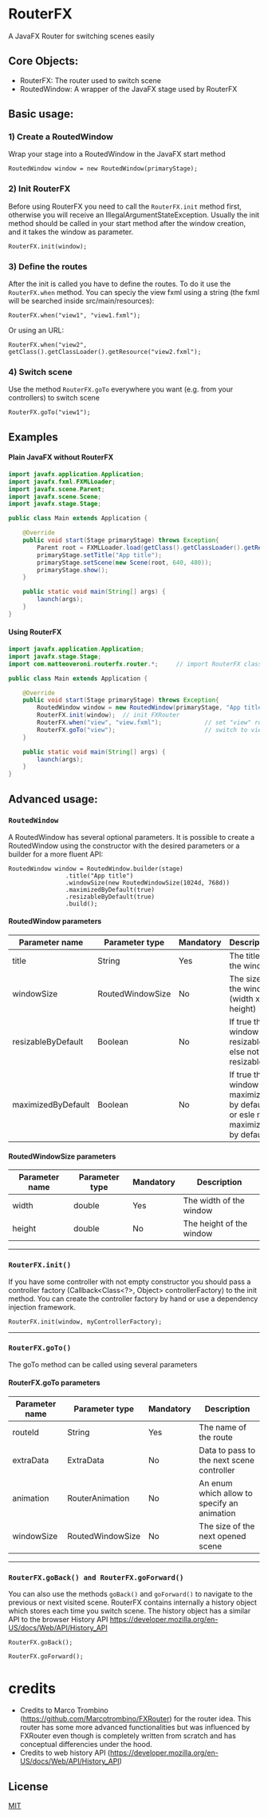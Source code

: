# RouterFX
A JavaFX Router for switching scenes easily

## Core Objects:

- RouterFX: The router used to switch scene
- RoutedWindow: A wrapper of the JavaFX stage used by RouterFX

## Basic usage:

### 1) Create a RoutedWindow

Wrap your stage into a RoutedWindow in the JavaFX start method

```RoutedWindow window = new RoutedWindow(primaryStage);```

### 2) Init RouterFX

Before using RouterFX you need to call the `RouterFX.init` method first, otherwise you will receive an IllegalArgumentStateException. Usually the init method should be called in your start method after the window creation, and it takes the window as parameter.

```RouterFX.init(window);```

### 3) Define the routes 

After the init is called you have to define the routes. To do it use the `RouterFX.when` method. You can speciy the view fxml using a string (the fxml will be searched inside src/main/resources):

```RouterFX.when("view1", "view1.fxml");```

Or using an URL:

```RouterFX.when("view2", getClass().getClassLoader().getResource("view2.fxml");```

### 4) Switch scene

Use the method `RouterFX.goTo` everywhere you want (e.g. from your controllers) to switch scene

```RouterFX.goTo("view1");```

## Examples

#### Plain JavaFX without RouterFX

```java
import javafx.application.Application;
import javafx.fxml.FXMLLoader;
import javafx.scene.Parent;
import javafx.scene.Scene;
import javafx.stage.Stage;

public class Main extends Application {

    @Override
    public void start(Stage primaryStage) throws Exception{
        Parent root = FXMLLoader.load(getClass().getClassLoader().getResource("view.fxml"));
        primaryStage.setTitle("App title");
        primaryStage.setScene(new Scene(root, 640, 480));
        primaryStage.show();
    }

    public static void main(String[] args) {
        launch(args);
    }
}
```

#### Using RouterFX 
```java
import javafx.application.Application;
import javafx.stage.Stage;
import com.matteoveroni.routerfx.router.*;     // import RouterFX classes

public class Main extends Application {

    @Override
    public void start(Stage primaryStage) throws Exception{
        RoutedWindow window = new RoutedWindow(primaryStage, "App title", new RoutedWindowSize(640.0, 480.0));  // create the window wrapping the primary stage
        RouterFX.init(window);  // init FXRouter
        RouterFX.when("view", "view.fxml");            // set "view" route
        RouterFX.goTo("view");                         // switch to view scene
    }

    public static void main(String[] args) {
        launch(args);
    }
}
```

## Advanced usage:

### `RoutedWindow`

A RoutedWindow has several optional parameters. It is possible to create a RoutedWindow using the constructor with the desired parameters or a builder for a more fluent API:

```
RoutedWindow window = RoutedWindow.builder(stage)
                .title("App title")
                .windowSize(new RoutedWindowSize(1024d, 768d))
                .maximizedByDefault(true)
                .resizableByDefault(true)
                .build();
```

#### RoutedWindow parameters
| Parameter name  | Parameter type | Mandatory | Description |
| ------------- | ------------- | ------------- | ------------- |
| title | String  | Yes | The title of the window |
| windowSize | RoutedWindowSize  | No | The size of the window (width x height)
| resizableByDefault | Boolean  | No | If true the window is resizable or else not resizable
| maximizedByDefault | Boolean  | No | If true the window is maximized by default or esle not maximized by default

#### RoutedWindowSize parameters
| Parameter name  | Parameter type | Mandatory | Description |
| ------------- | ------------- | ------------- | ------------- |
| width | double  | Yes | The width of the window |
| height | double  | No | The height of the window

----------------

### `RouterFX.init()`

If you have some controller with not empty constructor you should pass a controller factory (Callback<Class<?>, Object> controllerFactory) to the init method.  You can create the controller factory by hand or use a dependency injection framework.

```RouterFX.init(window, myControllerFactory);```

----------------

### `RouterFX.goTo()`

The goTo method can be called using several parameters

#### RouterFX.goTo parameters
| Parameter name  | Parameter type | Mandatory | Description |
| ------------- | ------------- | ------------- | ------------- |
| routeId | String  | Yes | The name of the route |
| extraData | ExtraData  | No | Data to pass to the next scene controller
| animation | RouterAnimation  | No | An enum which allow to specify an animation
| windowSize | RoutedWindowSize  | No | The size of the next opened scene

----------------

### `RouterFX.goBack() and RouterFX.goForward()`

You can also use the methods `goBack()` and `goForward()` to navigate to the previous or next visited scene. RouterFX contains internally a history object which stores each time you switch scene. The history object has a similar API to the browser History API https://developer.mozilla.org/en-US/docs/Web/API/History_API

```RouterFX.goBack();```

```RouterFX.goForward();```

# credits

- Credits to Marco Trombino (https://github.com/Marcotrombino/FXRouter) for the router idea. This router has some more advanced functionalities but was influenced by FXRouter even though is completely written from scratch and has conceptual differencies under the hood.
- Credits to web history API (https://developer.mozilla.org/en-US/docs/Web/API/History_API)

## License
[MIT](https://choosealicense.com/licenses/mit/)
